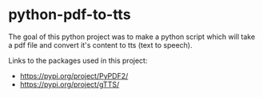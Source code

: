 # python-pdf-to-tts

The goal of this python project was to make a
python script which will take a pdf file and
convert it's content to tts (text to speech).

Links to the packages used in this project:
- https://pypi.org/project/PyPDF2/
- https://pypi.org/project/gTTS/